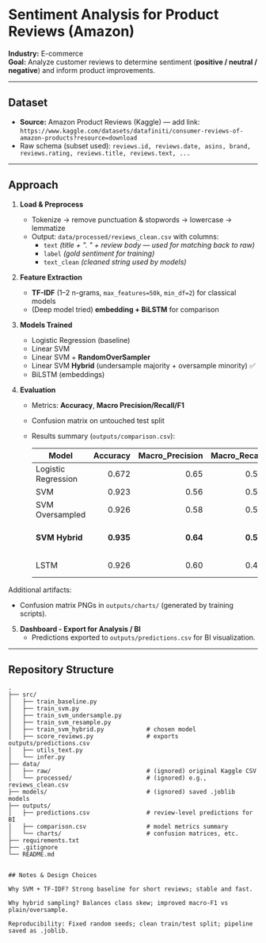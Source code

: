 # Sentiment Analysis for Product Reviews (Amazon)

**Industry:** E-commerce  
**Goal:** Analyze customer reviews to determine sentiment (**positive / neutral / negative**) and inform product improvements.

---

## Dataset
- **Source:** Amazon Product Reviews (Kaggle) — add link: `https://www.kaggle.com/datasets/datafiniti/consumer-reviews-of-amazon-products?resource=download`
- Raw schema (subset used): `reviews.id, reviews.date, asins, brand, reviews.rating, reviews.title, reviews.text, ...`

---

## Approach

1. **Load & Preprocess**
   - Tokenize → remove punctuation & stopwords → lowercase → lemmatize
   - Output: `data/processed/reviews_clean.csv` with columns:
     - `text` *(title + ". " + review body — used for matching back to raw)*  
     - `label` *(gold sentiment for training)*  
     - `text_clean` *(cleaned string used by models)*

2. **Feature Extraction**
   - **TF-IDF** (1–2 n-grams, `max_features=50k`, `min_df=2`) for classical models
   - (Deep model tried) **embedding + BiLSTM** for comparison

3. **Models Trained**
   - Logistic Regression (baseline)
   - Linear SVM
   - Linear SVM + **RandomOverSampler**
   - Linear SVM **Hybrid** (undersample majority + oversample minority) ✅
   - BiLSTM (embeddings)

4. **Evaluation**
   - Metrics: **Accuracy**, **Macro Precision/Recall/F1**
   - Confusion matrix on untouched test split
   - Results summary (`outputs/comparison.csv`):

     | Model            | Accuracy | Macro_Precision | Macro_Recall | Macro_F1 | Notes                          |
     |------------------|---------:|----------------:|-------------:|---------:|--------------------------------|
     | Logistic Regression | 0.672 | 0.65 | 0.51 | 0.36 | Baseline TF-IDF + LogReg |
     | SVM              | 0.923 | 0.56 | 0.53 | 0.54 | Linear SVM |
     | SVM Oversampled  | 0.926 | 0.58 | 0.55 | 0.56 | RandomOverSampler |
     | **SVM Hybrid**   | **0.935** | **0.64** | **0.55** | **0.58** | **SMOTE + undersampling (chosen)** |
     | LSTM             | 0.926 | 0.60 | 0.48 | 0.52 | BiLSTM with embeddings |

Additional artifacts:
- Confusion matrix PNGs in `outputs/charts/` (generated by training scripts).

5. **Dashboard - Export for Analysis / BI**
   - Predictions exported to `outputs/predictions.csv` for BI visualization.

---

## Repository Structure

```text
.
├── src/
│   ├── train_baseline.py
│   ├── train_svm.py
│   ├── train_svm_undersample.py
│   ├── train_svm_resample.py
│   ├── train_svm_hybrid.py            # chosen model
│   ├── score_reviews.py               # exports outputs/predictions.csv
│   ├── utils_text.py
│   └── infer.py
├── data/
│   ├── raw/                           # (ignored) original Kaggle CSV
│   └── processed/                     # (ignored) e.g., reviews_clean.csv
├── models/                            # (ignored) saved .joblib models
├── outputs/
│   ├── predictions.csv                # review-level predictions for BI
│   ├── comparison.csv                 # model metrics summary
│   └── charts/                        # confusion matrices, etc.
├── requirements.txt
├── .gitignore
└── README.md


## Notes & Design Choices

Why SVM + TF-IDF? Strong baseline for short reviews; stable and fast.

Why hybrid sampling? Balances class skew; improved macro-F1 vs plain/oversample.

Reproducibility: Fixed random seeds; clean train/test split; pipeline saved as .joblib.
